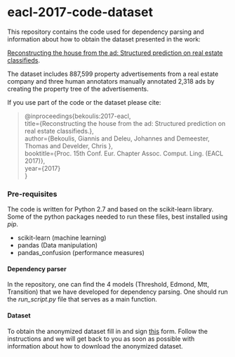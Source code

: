 # eacl-2017-code-dataset

This repository contains the code used for dependency parsing and information about how to obtain the dataset presented in the work:

[Reconstructing the house from the ad: Structured prediction on real estate classifieds](http://users.ugent.be/~ibekouli/papers/eacl2017/bekoulis-eacl2017.pdf).

The dataset includes 887,599 property advertisements from a real estate company and three human annotators manually annotated 2,318 ads by creating the property tree of the advertisements.

If you use part of the code or the dataset please cite:
  
> @inproceedings{bekoulis:2017-eacl,  
>   title={Reconstructing the house from the ad: Structured prediction on real estate classifieds.},  
>   author={Bekoulis, Giannis and Deleu, Johannes and Demeester, Thomas and Develder, Chris },  
>   booktitle={Proc. 15th Conf. Eur. Chapter Assoc. Comput. Ling. (EACL 2017)},  
>   year={2017}  
> }  

### Pre-requisites ###

The code is written for Python 2.7 and based on the scikit-learn library. Some of the python packages needed to run these files, best installed using *pip*.

* scikit-learn (machine learning)
* pandas (Data manipulation)
* pandas_confusion (performance measures)

#### Dependency parser ####

In the repository, one can find the 4 models (Threshold, Edmond, Mtt, Transition) that we have developed for dependency parsing. One should run the *run_script.py* file that serves as a main function.

#### Dataset ####

To obtain the anonymized dataset fill in and sign [this](https://github.com/bekou/ad_data/raw/master/agreement/data-agreement.pdf) form. Follow the instructions and we will get back to you as soon as possible with information about how to download the anonymized dataset. 
